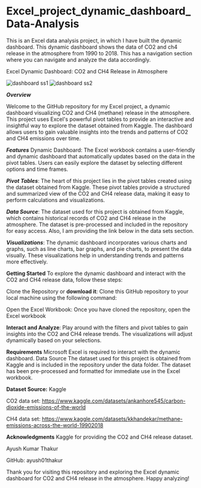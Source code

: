 # Excel_project_dynamic_dashboard_Data-Analysis
This is an Excel data analysis project, in which I have built the dynamic dashboard. This dynamic dashboard shows the data of CO2 and ch4 release in the atmosphere from 1990 to 2018. This has a navigation section where you can navigate and analyze the data accordingly.

Excel Dynamic Dashboard: CO2 and CH4 Release in Atmosphere

![dashboard ss1](https://github.com/ayush01thakur/Excel_project_dynamic_dashboard_Data-Analysis/assets/124871122/5e6c82e7-3a3c-4411-b173-71e483aa94a9)
![dashboard ss2](https://github.com/ayush01thakur/Excel_project_dynamic_dashboard_Data-Analysis/assets/124871122/52705382-a4be-4e91-820d-80034c34351a)

_**Overview**_

Welcome to the GitHub repository for my Excel project, a dynamic dashboard visualizing CO2 and CH4 (methane) release in the atmosphere. This project uses Excel's powerful pivot tables to provide an interactive and insightful way to explore the dataset obtained from Kaggle. The dashboard allows users to gain valuable insights into the trends and patterns of CO2 and CH4 emissions over time.

_**Features**_
Dynamic Dashboard: The Excel workbook contains a user-friendly and dynamic dashboard that automatically updates based on the data in the pivot tables. Users can easily explore the dataset by selecting different options and time frames.

_**Pivot Tables**_: The heart of this project lies in the pivot tables created using the dataset obtained from Kaggle. These pivot tables provide a structured and summarized view of the CO2 and CH4 release data, making it easy to perform calculations and visualizations.

_**Data Source**_: The dataset used for this project is obtained from Kaggle, which contains historical records of CO2 and CH4 release in the atmosphere. The dataset is pre-processed and included in the repository for easy access.
Also, I am providing the link below in the data sets section.

_**Visualizations**_: The dynamic dashboard incorporates various charts and graphs, such as line charts, bar graphs, and pie charts, to present the data visually. These visualizations help in understanding trends and patterns more effectively.

**Getting Started**
To explore the dynamic dashboard and interact with the CO2 and CH4 release data, follow these steps:

Clone the Repository or  **download it**: Clone this GitHub repository to your local machine using the following command:

Open the Excel Workbook: Once you have cloned the repository, open the Excel workbook

**Interact and Analyze**: Play around with the filters and pivot tables to gain insights into the CO2 and CH4 release trends. The visualizations will adjust dynamically based on your selections.

**Requirements**
Microsoft Excel is required to interact with the dynamic dashboard.
Data Source
The dataset used for this project is obtained from Kaggle and is included in the repository under the data folder. The dataset has been pre-processed and formatted for immediate use in the Excel workbook.

**Dataset Source:** Kaggle

CO2 data set: https://www.kaggle.com/datasets/ankanhore545/carbon-dioxide-emissions-of-the-world

CH4 data set: https://www.kaggle.com/datasets/kkhandekar/methane-emissions-across-the-world-19902018


**Acknowledgments**
Kaggle for providing the CO2 and CH4 release dataset.

Ayush Kumar Thakur

GitHub: ayush01thakur

Thank you for visiting this repository and exploring the Excel dynamic dashboard for CO2 and CH4 release in the atmosphere. Happy analyzing!
